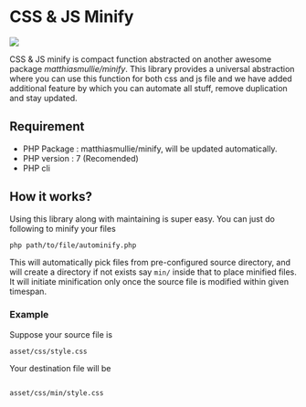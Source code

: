 # CSS & JS Minify
[<img src="https://img.shields.io/packagist/dt/seekgeeks/cssjsminify.svg">](Downloads)

CSS & JS minify is compact function abstracted on another awesome package *matthiasmullie/minify*. This library provides a universal abstraction where you can use this function for both css and js file and we have added additional feature by which you can automate all stuff, remove duplication and stay updated.

## Requirement
- PHP Package : matthiasmullie/minify, will be updated automatically.
- PHP version : 7 (Recomended)
- PHP cli

## How it works?
Using this library along with maintaining is super easy. You can just do following to minify your files

```
php path/to/file/autominify.php

```
This will automatically pick files from pre-configured source directory, and will create a directory if not exists say `min/` inside that to place minified files.
It will initiate minification only once the source file is modified within given timespan.

### Example 
Suppose your source file is
```
asset/css/style.css
```

Your destination file will be

```

asset/css/min/style.css

```
